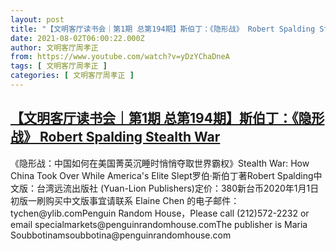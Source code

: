 ```yaml
---
layout: post
title: "【文明客厅读书会｜第1期 总第194期】斯伯丁：《隐形战》 Robert Spalding Stealth War"
date: 2021-08-02T06:00:22.000Z
author: 文明客厅周孝正
from: https://www.youtube.com/watch?v=yDzYChaDneA
tags: [ 文明客厅周孝正 ]
categories: [ 文明客厅周孝正 ]
---
```

<!--1627884022000-->
[【文明客厅读书会｜第1期 总第194期】斯伯丁：《隐形战》 Robert Spalding Stealth War](https://www.youtube.com/watch?v=yDzYChaDneA)
------

<div>
《隐形战：中国如何在美国菁英沉睡时悄悄夺取世界霸权》Stealth War: How China Took Over While America's Elite Slept罗伯·斯伯丁著Robert Spalding中文版：台湾远流出版社 (Yuan-Lion Publishers)定价：380新台币2020年1月1日初版一刷购买中文版事宜请联系 Elaine Chen 的电子邮件：tychen@ylib.comPenguin Random House，Please call (212)572-2232 or email specialmarkets@penguinrandomhouse.comThe publisher is Maria Soubbotinamsoubbotina@penguinrandomhouse.com
</div>
